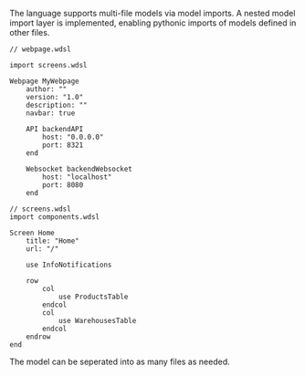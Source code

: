 The language supports multi-file models via model imports.
A nested model import layer is implemented, enabling pythonic imports
of models defined in other files.

```
// webpage.wdsl

import screens.wdsl

Webpage MyWebpage
    author: ""
    version: "1.0"
    description: ""
    navbar: true

    API backendAPI
        host: "0.0.0.0"
        port: 8321
    end

    Websocket backendWebsocket
        host: "localhost"
        port: 8080
    end
```

```
// screens.wdsl
import components.wdsl

Screen Home
    title: "Home"
    url: "/"

    use InfoNotifications

    row
        col
            use ProductsTable
        endcol
        col
            use WarehousesTable
        endcol
    endrow
end
```

The model can be seperated into as many files as needed.
